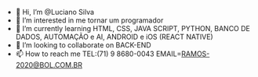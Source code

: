 - 👋 Hi, I’m @Luciano Silva
- 👀 I’m interested in  me tornar um programador 
- 🌱 I’m currently learning HTML, CSS, JAVA SCRIPT, PYTHON, BANCO DE DADOS, AUTOMAÇÃO e AI, ANDROID e iOS (REACT NATIVE)
- 💞️ I’m looking to collaborate on  BACK-END
- 📫 How to reach me  TEL:(71) 9 8680-0043 EMAIL=RAMOS-2020@BOL.COM.BR

<!---
LucianoSilva2020/LucianoSilva2020 is a ✨ special ✨ repository because its `README.md` (this file) appears on your GitHub profile.
You can click the Preview link to take a look at your changes.
--->
